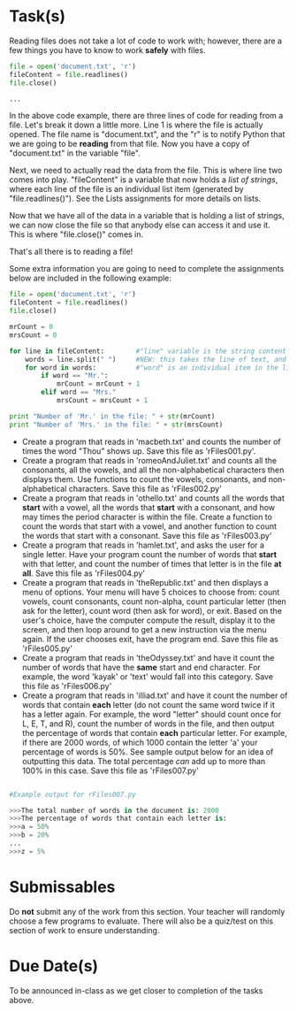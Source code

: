 # Task(s)
Reading files does not take a lot of code to work with; however, there are a few things you have to know to work **safely** with files.

```python
file = open('document.txt', 'r')
fileContent = file.readlines()
file.close()

...
```

In the above code example, there are three lines of code for reading from a file.  Let's break it down a little more.  Line 1 is where the file is actually opened.  The file name is "document.txt", and the "r" is to notify Python that we are going to be **reading** from that file.  Now you have a copy of "document.txt" in the variable "file".

Next, we need to actually read the data from the file.  This is where line two comes into play.  "fileContent" is a variable that now holds a _list of strings_, where each line of the file is an individual list item (generated by "file.readlines()").  See the Lists assignments for more details on lists.

Now that we have all of the data in a variable that is holding a list of strings, we can now close the file so that anybody else can access it and use it.  This is where "file.close()" comes in.

That's all there is to reading a file!

Some extra information you are going to need to complete the assignments below are included in the following example:
```python
file = open('document.txt', 'r')
fileContent = file.readlines()
file.close()

mrCount = 0
mrsCount = 0

for line in fileContent:		#"line" variable is the string content of one line of text from the file
	words = line.split(" ")		#NEW: this takes the line of text, and splits it into a list of strings.  It splits it where there is a space.
	for word in words:			#"word" is an individual item in the list of words
		if word == "Mr.":
			mrCount = mrCount + 1
		elif word == "Mrs."
			mrsCount = mrsCount + 1

print "Number of 'Mr.' in the file: " + str(mrCount)
print "Number of 'Mrs.' in the file: " + str(mrsCount)


```

* Create a program that reads in 'macbeth.txt' and counts the number of times the word "Thou" shows up.  Save this file as 'rFiles001.py'.
* Create a program that reads in 'romeoAndJuliet.txt' and counts all the consonants, all the vowels, and all the non-alphabetical characters then displays them.  Use functions to count the vowels, consonants, and non-alphabetical characters.  Save this file as 'rFiles002.py'
* Create a program that reads in 'othello.txt' and counts all the words that **start** with a vowel, all the words that **start** with a consonant, and how may times the period character is within the file.  Create a function to count the words that start with a vowel, and another function to count the words that start with a consonant.  Save this file as 'rFiles003.py'
* Create a program that reads in 'hamlet.txt', and asks the user for a single letter.  Have your program count the number of words that **start** with that letter, and count the number of times that letter is in the file **at all**.  Save this file as 'rFiles004.py'
* Create a program that reads in 'theRepublic.txt' and then displays a menu of options.  Your menu will have 5 choices to choose from: count vowels, count consonants, count non-alpha, count particular letter (then ask for the letter), count word (then ask for word), or exit.  Based on the user's choice, have the computer compute the result, display it to the screen, and then loop around to get a new instruction via the menu again.  If the user chooses exit, have the program end.  Save this file as 'rFiles005.py'
* Create a program that reads in 'theOdyssey.txt' and have it count the number of words that have the **same** start and end character.  For example, the word 'kayak' or 'text' would fall into this category.  Save this file as 'rFiles006.py'
* Create a program that reads in 'illiad.txt' and have it count the number of words that contain **each** letter (do not count the same word twice if it has a letter again.  For example, the word "letter" should count once for L, E, T, and R), count the number of words in the file, and then output the percentage of words that contain **each** particular letter.  For example, if there are 2000 words, of which 1000 contain the letter 'a' your percentage of words is 50%.  See sample output below for an idea of outputting this data.  The total percentage _can_ add up to more than 100% in this case.  Save this file as 'rFiles007.py'

```python

#Example output for rFiles007.py

>>>The total number of words in the document is: 2000
>>>The percentage of words that contain each letter is:
>>>a = 50%
>>>b = 20%
...
>>>z = 5%

```

# Submissables
Do **not** submit any of the work from this section.  Your teacher will randomly choose a few programs to evaluate.  There will also be a quiz/test on this section of work to ensure understanding.

# Due Date(s)
To be announced in-class as we get closer to completion of the tasks above.
